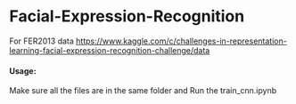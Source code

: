 # Facial-Expression-Recognition

For FER2013 data https://www.kaggle.com/c/challenges-in-representation-learning-facial-expression-recognition-challenge/data

#### Usage:
Make sure all the files are in the same folder and Run the train_cnn.ipynb
